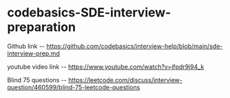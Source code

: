 # codebasics-SDE-interview-preparation
Github link -- https://github.com/codebasics/interview-help/blob/main/sde-interview-prep.md


youtube video link -- https://www.youtube.com/watch?v=jfpdr9j94_k



Blind 75 questions -- https://leetcode.com/discuss/interview-question/460599/blind-75-leetcode-questions
